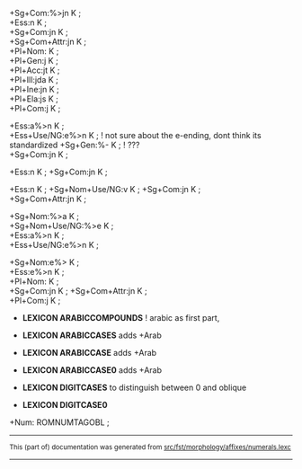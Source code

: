 

+Sg+Com:%>jn K ;           
+Ess:n K ;                 
+Sg+Com:jn K ;             
+Sg+Com+Attr:jn     K ;  
+Pl+Nom:    K ;                
+Pl+Gen:j   K ;               
+Pl+Acc:jt  K ;              
+Pl+Ill:jda K ;             
+Pl+Ine:jn  K ;              
+Pl+Ela:js  K ;              
+Pl+Com:j   K ;               

+Ess:a%>n  K ;   
+Ess+Use/NG:e%>n  K ; ! not sure about the e-ending, dont think its standardized
+Sg+Gen:%- K ; ! ???            
+Sg+Com:jn K ;                        

+Ess:n K ; 
+Sg+Com:jn K ;          

+Ess:n K ;
+Sg+Nom+Use/NG:v  K ;
+Sg+Com:jn K ;             
+Sg+Com+Attr:jn K ;    

+Sg+Nom:%>a K ;   
+Sg+Nom+Use/NG:%>e K ;                         
+Ess:a%>n K ;   
+Ess+Use/NG:e%>n K ;   

+Sg+Nom:e%>  K ;          
+Ess:e%>n K ;     
+Pl+Nom:   K ;          
+Sg+Com:jn  K ;
+Sg+Com+Attr:jn  K ;   
+Pl+Com:j   K ;         

* **LEXICON ARABICCOMPOUNDS**  ! arabic as first part, 

* **LEXICON ARABICCASES**  adds +Arab

* **LEXICON ARABICCASE**  adds +Arab

* **LEXICON ARABICCASE0**  adds +Arab

* **LEXICON DIGITCASES**  to distinguish between 0 and oblique

* **LEXICON DIGITCASE0**

+Num:   ROMNUMTAGOBL ;

* * *

<small>This (part of) documentation was generated from [src/fst/morphology/affixes/numerals.lexc](https://github.com/giellalt/lang-smj/blob/main/src/fst/morphology/affixes/numerals.lexc)</small>

---

